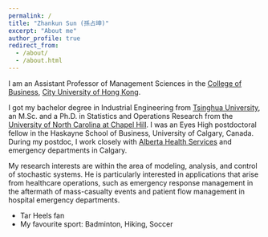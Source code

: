 ```yaml
---
permalink: /
title: "Zhankun Sun (孫占坤)"
excerpt: "About me"
author_profile: true
redirect_from:
  - /about/
  - /about.html
---
```


I am an Assistant Professor of Management Sciences in the [College of Business](https://www.cb.cityu.edu.hk/), [City University of Hong Kong](https://www.cityu.edu.hk/).

I got my bachelor degree in Industrial Engineering from [Tsinghua University](https://en.wikipedia.org/wiki/Tsinghua_University), an M.Sc. and a Ph.D. in Statistics and Operations Research from the [University of North Carolina at Chapel Hill](https://www.unc.edu/). I was an Eyes High postdoctoral fellow in the Haskayne School of Business, University of Calgary, Canada. During my postdoc, I work closely with [Alberta Health Services](https://www.albertahealthservices.ca/) and emergency departments in Calgary.

My research interests are within the area of modeling, analysis, and control of stochastic systems. He is particularly interested in applications that arise from healthcare operations, such as emergency response management in the aftermath of mass-casualty events and patient flow management in hospital emergency departments.


* Tar Heels fan
* My favourite sport: Badminton, Hiking, Soccer
